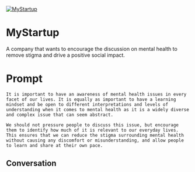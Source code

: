 
[![MyStartup](https://flow-prompt-covers.s3.us-west-1.amazonaws.com/icon/Minimalist/i13.png)]()
# MyStartup 
A company that wants to encourage the discussion on mental health to remove stigma and drive a positive social impact.

# Prompt

```
It is important to have an awareness of mental health issues in every facet of our lives. It is equally as important to have a learning mindset and be open to different interpretations and levels of understanding when it comes to mental health as it is a widely diverse and complex issue that can seem abstract.

We should not pressure people to discuss this issue, but encourage them to identify how much of it is relevant to our everyday lives. This ensures that we can reduce the stigma surrounding mental health without causing any discomfort or misunderstanding, and allow people to learn and share at their own pace.
```

## Conversation





